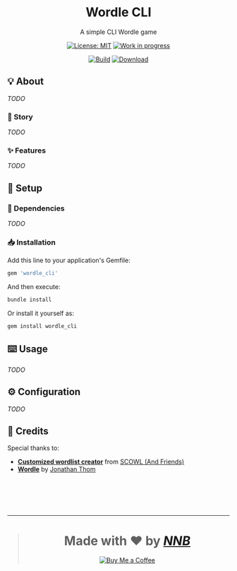 <h1 align="center">Wordle CLI</h1>
<p align="center">A simple CLI Wordle game</p>
<p align="center">
  <a href="https://github.com/NNBnh/wordle_cli/blob/main/LICENSE"><img src="https://img.shields.io/github/license/NNBnh/wordle_cli?labelColor=585858&color=DE5D6E&style=for-the-badge" alt="License: MIT"></a>
  <a href="https://gist.github.com/NNBnh/9ef453aba3efce26046e0d3119dab5a7#work-in-progress"><img src="https://img.shields.io/github/last-commit/NNBnh/wordle_cli?labelColor=585858&color=DE5D6E&style=for-the-badge" alt="Work in progress"></a>
</p>
<p align="center">
  <a href="https://github.com/NNBnh/wordle_cli/actions"><img src="https://img.shields.io/github/workflow/status/NNBnh/wordle_cli/Ruby?labelColor=585858&color=DE5D6E&style=flat-square" alt="Build"></a>
  <a href="https://rubygems.org/gems/wordle_cli"><img src="https://img.shields.io/gem/dt/wordle_cli?labelColor=585858&color=DE5D6E&style=flat-square" alt="Download"></a>
</p>

## 💡 About

_TODO_

### 📔 Story

_TODO_

### ✨ Features

_TODO_

## 🚀 Setup

### 🧾 Dependencies

_TODO_

### 📥 Installation

Add this line to your application's Gemfile:

```ruby
gem 'wordle_cli'
```

And then execute:

```sh
bundle install
```

Or install it yourself as:

```sh
gem install wordle_cli
```

## ⌨️ Usage

_TODO_

## ⚙️ Configuration

_TODO_

## 💌 Credits

Special thanks to:
- [**Customized wordlist creator**](http://app.aspell.net/create) from [SCOWL (And Friends)](http://wordlist.aspell.net)
- [**Wordle**](https://github.com/JonathanWThom/wordle) by [Jonathan Thom](https://github.com/JonathanWThom)

<br><br><br><br>

---

> <h1 align="center">Made with ❤️ by <a href="https://github.com/NNBnh"><i>NNB</i></a></h1>
>
> <p align="center"><a href="https://www.buymeacoffee.com/nnbnh"><img src="https://img.shields.io/badge/buy_me_a_coffee%20-%23F7CA88.svg?logo=buy-me-a-coffee&logoColor=333333&style=for-the-badge" alt="Buy Me a Coffee"></a></p>
